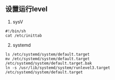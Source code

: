 ## 设置运行level
1. sysV
```
#!/bin/sh
cat /etc/inittab
```
2. systemd
```
ls /etc/systemd/system/default.target
mv /etc/systemd/system/default.target /etc/systemd/system/default.target.bak
ln -s /usr/lib/systemd/system/runlevel3.target /etc/systemd/system/default.target
```
